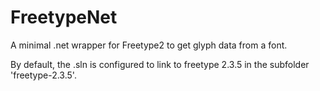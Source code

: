 FreetypeNet
===========

A minimal .net wrapper for Freetype2 to get glyph data from a font.

By default, the .sln is configured to link to freetype 2.3.5 in the subfolder 'freetype-2.3.5'.
